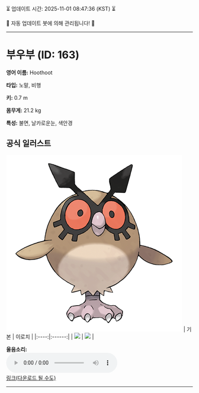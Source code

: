 
⏳ 업데이트 시간: 2025-11-01 08:47:36 (KST) ⏳

🤖 자동 업데이트 봇에 의해 관리됩니다! 🤖

---

# 부우부 (ID: 163)
**영어 이름:** Hoothoot

**타입:** 노말, 비행

**키:** 0.7 m

**몸무게:** 21.2 kg

**특성:** 불면, 날카로운눈, 색안경

## 공식 일러스트
![](https://raw.githubusercontent.com/PokeAPI/sprites/master/sprites/pokemon/other/official-artwork/163.png)
| 기본 | 이로치 |
|:----:|:------:|
| <img src="http://play.pokemonshowdown.com/sprites/ani/hoothoot.gif" width="200"> | <img src="http://play.pokemonshowdown.com/sprites/ani-shiny/hoothoot.gif" width="200"> |

**울음소리:**<br><audio controls src="https://raw.githubusercontent.com/PokeAPI/cries/main/cries/pokemon/latest/163.ogg"></audio><br> [링크(다운로드 될 수도)](https://raw.githubusercontent.com/PokeAPI/cries/main/cries/pokemon/latest/163.ogg)


---

